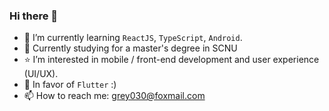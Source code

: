 ### Hi there 👋

- 🌱 I’m currently learning `ReactJS`, `TypeScript`, `Android`.
- 📖 Currently studying for a master's degree in SCNU
- ⭐ I’m interested in mobile / front-end development and user experience (UI/UX).
- 🩵 In favor of `Flutter` :)
- 📫 How to reach me: grey030@foxmail.com

